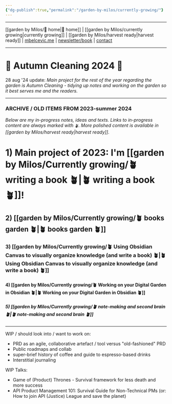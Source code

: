 ```yaml
---
{"dg-publish":true,"permalink":"/garden-by-milos/currently-growing/"}
---
```



---
[[garden by Milos/🏡 home\|🏡 home]] | [[garden by Milos/currently growing\|currently growing]] | [[garden by Milos/harvest ready\|harvest ready]] | [mbelcevic.me](https://mbelcevic.me/) | [newsletter/book](https://mbelcevic.me/BuildYourWay.html) | [contact](https://mbelcevic.me/Contact.html)

---

# 🍂 Autumn Cleaning 2024 🍂

28 aug '24 update:
*Main project for the rest of the year regarding the garden is Autumn Cleaning - tidying up notes and working on the garden so it best serves me and the readers.*







---
### ARCHIVE / OLD ITEMS FROM 2023-summer 2024

*Below are my in-progress notes, ideas and texts. 
Links to in-progress content are always marked with `🪴`. 
More polished content is available in [[garden by Milos/harvest ready\|harvest ready]]*.


# 1) Main project of 2023: **I'm [[garden by Milos/Currently growing/🪴 writing a book 🪴\|🪴 writing a book 🪴]]!** 

## 2) [[garden by Milos/Currently growing/🪴 books garden 🪴\|🪴 books garden 🪴]]

### 3) [[garden by Milos/Currently growing/🪴 Using Obsidian Canvas to visually organize knowledge (and write a book) 🪴\|🪴 Using Obsidian Canvas to visually organize knowledge (and write a book) 🪴]]

#### 4) [[garden by Milos/Currently growing/🪴 Working on your Digital Garden in Obsidian 🪴\|🪴 Working on your Digital Garden in Obsidian 🪴]]

##### 5) [[garden by Milos/Currently growing/🪴 note-making and second brain 🪴\|🪴 note-making and second brain 🪴]]


---

WIP / should look into / want to work on:
 -   PRD as an agile, collaborative artefact / tool versus "old-fashioned" PRD
 -   Public roadmaps and collab
 -   super-brief history of coffee and guide to espresso-based drinks
 -   Interstitial journaling

WIP Talks:
- Game of (Product) Thrones - Survival framework for less death and more success
- API Product Management 101: Survival Guide for Non-Technical PMs
  (or: How to join API (Justice) League and save the planet)

